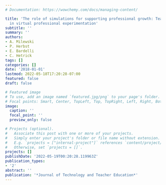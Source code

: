 ```yaml
---
# Documentation: https://wowchemy.com/docs/managing-content/

title: 'The role of simulations for supporting professional growth: Teachers’ engagement
  in virtual professional experimentation'
subtitle: ''
summary: ''
authors:
- A. Milewski
- P. Herbst
- E. Bardelli
- C. Hetrick
tags: []
categories: []
date: '2018-01-01'
lastmod: 2022-05-18T17:20:28-07:00
featured: false
draft: false

# Featured image
# To use, add an image named `featured.jpg/png` to your page's folder.
# Focal points: Smart, Center, TopLeft, Top, TopRight, Left, Right, BottomLeft, Bottom, BottomRight.
image:
  caption: ''
  focal_point: ''
  preview_only: false

# Projects (optional).
#   Associate this post with one or more of your projects.
#   Simply enter your project's folder or file name without extension.
#   E.g. `projects = ["internal-project"]` references `content/project/deep-learning/index.md`.
#   Otherwise, set `projects = []`.
projects: []
publishDate: '2022-05-19T00:20:28.119963Z'
publication_types:
- '2'
abstract: ''
publication: '*Journal of Technology and Teacher Education*'
---
```

